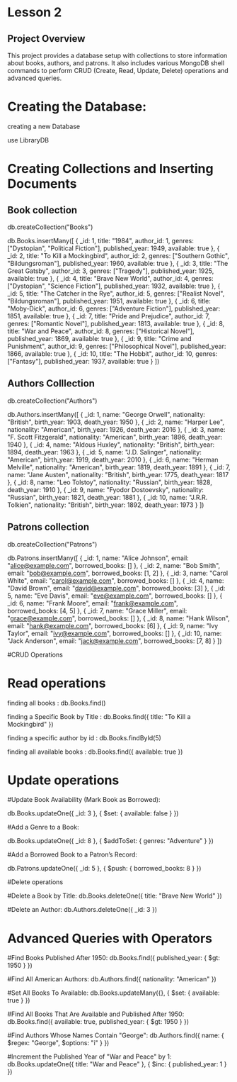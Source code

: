 # Lesson 2

## Project Overview

This project provides a database setup with collections to store information about books, authors, and patrons. It also includes various MongoDB shell commands to perform CRUD (Create, Read, Update, Delete) operations and advanced queries.



# Creating the Database:

creating a new Database

use LibraryDB

# Creating Collections and Inserting Documents

## Book collection

db.createCollection("Books")

db.Books.insertMany([
  { _id: 1, title: "1984", author_id: 1, genres: ["Dystopian", "Political Fiction"], published_year: 1949, available: true },
  { _id: 2, title: "To Kill a Mockingbird", author_id: 2, genres: ["Southern Gothic", "Bildungsroman"], published_year: 1960, available: true },
  { _id: 3, title: "The Great Gatsby", author_id: 3, genres: ["Tragedy"], published_year: 1925, available: true },
  { _id: 4, title: "Brave New World", author_id: 4, genres: ["Dystopian", "Science Fiction"], published_year: 1932, available: true },
  { _id: 5, title: "The Catcher in the Rye", author_id: 5, genres: ["Realist Novel", "Bildungsroman"], published_year: 1951, available: true },
  { _id: 6, title: "Moby-Dick", author_id: 6, genres: ["Adventure Fiction"], published_year: 1851, available: true },
  { _id: 7, title: "Pride and Prejudice", author_id: 7, genres: ["Romantic Novel"], published_year: 1813, available: true },
  { _id: 8, title: "War and Peace", author_id: 8, genres: ["Historical Novel"], published_year: 1869, available: true },
  { _id: 9, title: "Crime and Punishment", author_id: 9, genres: ["Philosophical Novel"], published_year: 1866, available: true },
  { _id: 10, title: "The Hobbit", author_id: 10, genres: ["Fantasy"], published_year: 1937, available: true }
])


## Authors Colllection

db.createCollection("Authors")

db.Authors.insertMany([
  { _id: 1, name: "George Orwell", nationality: "British", birth_year: 1903, death_year: 1950 },
  { _id: 2, name: "Harper Lee", nationality: "American", birth_year: 1926, death_year: 2016 },
  { _id: 3, name: "F. Scott Fitzgerald", nationality: "American", birth_year: 1896, death_year: 1940 },
  { _id: 4, name: "Aldous Huxley", nationality: "British", birth_year: 1894, death_year: 1963 },
  { _id: 5, name: "J.D. Salinger", nationality: "American", birth_year: 1919, death_year: 2010 },
  { _id: 6, name: "Herman Melville", nationality: "American", birth_year: 1819, death_year: 1891 },
  { _id: 7, name: "Jane Austen", nationality: "British", birth_year: 1775, death_year: 1817 },
  { _id: 8, name: "Leo Tolstoy", nationality: "Russian", birth_year: 1828, death_year: 1910 },
  { _id: 9, name: "Fyodor Dostoevsky", nationality: "Russian", birth_year: 1821, death_year: 1881 },
  { _id: 10, name: "J.R.R. Tolkien", nationality: "British", birth_year: 1892, death_year: 1973 }
])


## Patrons collection

db.createCollection("Patrons")

db.Patrons.insertMany([
  { _id: 1, name: "Alice Johnson", email: "alice@example.com", borrowed_books: [] },
  { _id: 2, name: "Bob Smith", email: "bob@example.com", borrowed_books: [1, 2] },
  { _id: 3, name: "Carol White", email: "carol@example.com", borrowed_books: [] },
  { _id: 4, name: "David Brown", email: "david@example.com", borrowed_books: [3] },
  { _id: 5, name: "Eve Davis", email: "eve@example.com", borrowed_books: [] },
  { _id: 6, name: "Frank Moore", email: "frank@example.com", borrowed_books: [4, 5] },
  { _id: 7, name: "Grace Miller", email: "grace@example.com", borrowed_books: [] },
  { _id: 8, name: "Hank Wilson", email: "hank@example.com", borrowed_books: [6] },
  { _id: 9, name: "Ivy Taylor", email: "ivy@example.com", borrowed_books: [] },
  { _id: 10, name: "Jack Anderson", email: "jack@example.com", borrowed_books: [7, 8] }
])


#CRUD Operations

# Read operations

finding all books :
db.Books.find()

finding a Specific Book by Title :
db.Books.find({ title: "To Kill a Mockingbird" })

finding a specific author by id :
db.Books.findById(5)

finding all available books :
db.Books.find({ available: true })

# Update operations

#Update Book Availability (Mark Book as Borrowed):

db.Books.updateOne({ _id: 3 }, { $set: { available: false } })

#Add a Genre to a Book:

db.Books.updateOne({ _id: 8 }, { $addToSet: { genres: "Adventure" } })

#Add a Borrowed Book to a Patron’s Record:

db.Patrons.updateOne({ _id: 5 }, { $push: { borrowed_books: 8 } })

#Delete operations

#Delete a Book by Title:
db.Books.deleteOne({ title: "Brave New World" })

#Delete an Author:
db.Authors.deleteOne({ _id: 3 })

# Advanced Queries with Operators

#Find Books Published After 1950:
db.Books.find({ published_year: { $gt: 1950 } })

#Find All American Authors:
db.Authors.find({ nationality: "American" })

#Set All Books To Available:
db.Books.updateMany({}, { $set: { available: true } })

#Find All Books That Are Available and Published After 1950:
db.Books.find({ available: true, published_year: { $gt: 1950 } })

#Find Authors Whose Names Contain "George":
db.Authors.find({ name: { $regex: "George", $options: "i" } })

#Increment the Published Year of "War and Peace" by 1:
db.Books.updateOne({ title: "War and Peace" }, { $inc: { published_year: 1 } })






